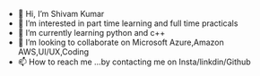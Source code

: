 - 👋 Hi, I’m Shivam Kumar
- 👀 I’m interested in part time learning and full time practicals
- 🌱 I’m currently learning python and c++
- 💞️ I’m looking to collaborate on Microsoft Azure,Amazon AWS,UI/UX,Coding
- 📫 How to reach me ...by contacting me on Insta/linkdin/Github

<!---
Eternity2401/Eternity2401 is a ✨ special ✨ repository because its `README.md` (this file) appears on your GitHub profile.
You can click the Preview link to take a look at your changes.
--->
